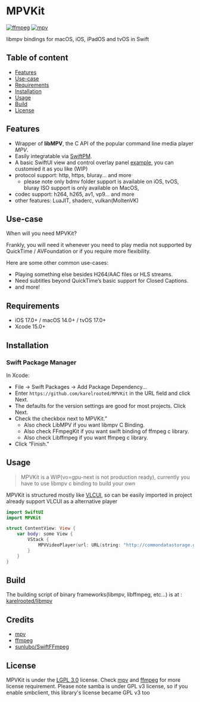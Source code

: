 # MPVKit

[![ffmpeg](https://img.shields.io/badge/ffmpeg-n6.1-blue.svg)](https://github.com/FFmpeg/FFmpeg)
[![mpv](https://img.shields.io/badge/mpv-v0.37.0-blue.svg)](https://github.com/mpv-player/mpv)

libmpv bindings for macOS, iOS, iPadOS and tvOS in Swift

## Table of content

- [Features](#features)
- [Use-case](#use-case)
- [Requirements](#requirements)
- [Installation](#installation)
- [Usage](#usage) 
- [Build](#build)
- [License](#license)


## Features

- Wrapper of **libMPV**, the C API of the popular command line media player *MPV*.
- Easily integratable via [SwiftPM](https://www.swift.org/package-manager/).
- A basic SwiftUI view and control overlay panel [example](https://github.com/karelrooted/MPVKitExample), you can customied it as you like (WIP)
- protocol support: http, https, bluray... and more
    - please note only bdmv folder support is available on iOS, tvOS, bluray ISO support is only available on MacOS, 
- codec support: h264, h265, av1, vp9... and more
- other features: LuaJIT, shaderc, vulkan(MoltenVK)

## Use-case

When will you need MPVKit?

Frankly, you will need it whenever you need to play media not supported by QuickTime / AVFoundation or if you require more flexibility.

Here are some other common use-cases:

- Playing something else besides H264/AAC files or HLS streams.
- Need subtitles beyond QuickTime’s basic support for Closed Captions.
- and more!

## Requirements

- iOS 17.0+ / macOS 14.0+ / tvOS 17.0+
- Xcode 15.0+

## Installation

### Swift Package Manager

In Xcode:

* File → Swift Packages → Add Package Dependency…
* Enter `https://github.com/karelrooted/MPVKit` in the URL field and click Next.
* The defaults for the version settings are good for most projects. Click Next.
* Check the checkbox next to MPVKit.”
    - Also check LibMPV if you want libmpv C Binding.
    - Also check FFmpegKit if you want swift binding of ffmpeg c library.
    - Also check Libffmpeg if you want ffmpeg c library.
* Click “Finish.”

## Usage

> MPVKit is a WIP(vo=gpu-next is not production ready), currently you have to use libmpv c binding to build your own

MPVKit is structured mostly like [VLCUI](https://github.com/LePips/VLCUI), so can be easily imported in project already support VLCUI as a alternative player

```swift
import SwiftUI
import MPVKit

struct ContentView: View {
    var body: some View {
        VStack {
            MPVVideoPlayer(url: URL(string: "http://commondatastorage.googleapis.com/gtv-videos-bucket/sample/BigBuckBunny.mp4")!)
        }
    }
}
```

## Build

The building script of binary frameworks(libmpv, libffmpeg, etc...) is at : [karelrooted/libmpv](https://github.com/karelrooted/libmpv.git)

## Credits

- [mpv](https://mpv.io)
- [ffmpeg](https://ffmpeg.org)
- [sunlubo/SwiftFFmpeg](https://github.com/sunlubo/SwiftFFmpeg)

## License
MPVKit is under the [LGPL 3.0](https://www.gnu.org/licenses/lgpl-3.0.en.html) license. Check [mpv](https://mpv.io) and [ffmpeg](https://ffmpeg.org) for more license requirement.
Please note samba is under GPL v3 license, so if you enable smbclient, this library's license became GPL v3 too
